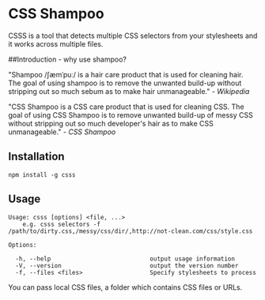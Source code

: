 # CSS Shampoo

CSSS is a tool that detects multiple CSS selectors from your stylesheets and it works across multiple files.

##Introduction - why use shampoo?

"Shampoo /ʃæmˈpuː/ is a hair care product that is used for cleaning hair. The goal of using shampoo is to remove the unwanted build-up without stripping out so much sebum as to make hair unmanageable." - <i>Wikipedia</i>

"CSS Shampoo is a CSS care product that is used for cleaning CSS. The goal of using CSS Shampoo is to remove unwanted build-up of messy CSS without stripping out so much developer's hair as to make CSS unmanageable." - <i>CSS Shampoo</i>

## Installation

```shell
npm install -g csss
```

## Usage

```
Usage: csss [options] <file, ...>
    e.g. csss selectors -f /path/to/dirty.css,/messy/css/dir/,http://not-clean.com/css/style.css

Options:

  -h, --help                            output usage information
  -V, --version                         output the version number
  -f, --files <files>                   Specify stylesheets to process
```
You can pass local CSS files, a folder which contains CSS files or URLs.